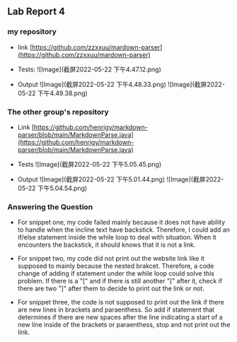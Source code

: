 ## Lab Report 4

### my repository 

* link
[https://github.com/zzxxuu/mardown-parser](https://github.com/zzxxuu/mardown-parser)

* Tests:
![Image](截屏2022-05-22 下午4.47.12.png)

* Output
![Image](截屏2022-05-22 下午4.48.33.png)
![Image](截屏2022-05-22 下午4.49.38.png)


### The other group's repository

* Link
[https://github.com/henrigy/markdown-parser/blob/main/MarkdownParse.java](https://github.com/henrigy/markdown-parser/blob/main/MarkdownParse.java)

* Tests
![Image](截屏2022-05-22 下午5.05.45.png)

* Output
![Image](截屏2022-05-22 下午5.01.44.png)
![Image](截屏2022-05-22 下午5.04.54.png)


### Answering the Question

* For snippet one, my code failed mainly because it does not have ability to handle when the incline text have backstick. Therefore, I could add an if/else statement inside the while loop to deal with situation. When it encounters the backstick, it should knows that it is not a link. 

* For snippet two, my code did not print out the website link like it supposed to mainly because the nested brakcet. Therefore, a code change of adding if statement under the while loop could solve this problem. If there is a "[" and if there is still another "[" after it, check if there are two "]" after them to decide to print out the link or not. 

* For snippet three, the code is not supposed to print out the link if there are new lines in brackets and paraenthess. So add if statement that determines if there are new spaces after the line indicating a start of a new line inside of the brackets or paraenthess, stop and not print out the link. 